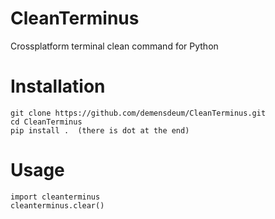 # CleanTerminus
Crossplatform terminal clean command for Python

# Installation  

```
git clone https://github.com/demensdeum/CleanTerminus.git  
cd CleanTerminus  
pip install .  (there is dot at the end)
```

# Usage

```
import cleanterminus
cleanterminus.clear()
```